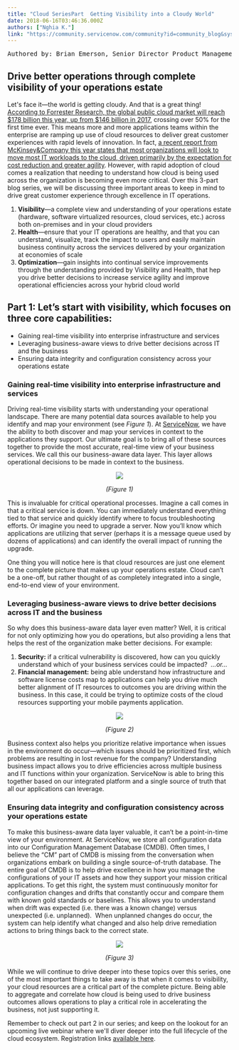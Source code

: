 ```yaml
---
title: "Cloud SeriesPart  Getting Visibility into a Cloudy World"
date: 2018-06-16T03:46:36.000Z
authors: ["Nghia K."]
link: "https://community.servicenow.com/community?id=community_blog&sys_id=ce50ba9cdb7e17000be6a345ca9619b2"
---
```

<pre>Authored by: Brian Emerson, Senior Director Product Management—IT Operations Management</pre>
<h2>Drive better operations through complete visibility of your operations estate</h2>
<p>Let&#39;s face it—the world is getting cloudy. And that is a great thing! <a title="Predictions 2018: Cloud Computing Accelerates Enterprise Transformation Everywhere" href="https://www.forrester.com/report/Predictions&#43;2018&#43;Cloud&#43;Computing&#43;Accelerates&#43;Enterprise&#43;Transformation&#43;Everywhere/-/E-RES139611" target="_blank" rel="nofollow">According to Forrester Research, the global public cloud market will reach $178 billion this year, up from $146 billion in 2017</a>, crossing over 50% for the first time ever. This means more and more applications teams within the enterprise are ramping up use of cloud resources to deliver great customer experiences with rapid levels of innovation. In fact, <a title="IT as a service: From build to consume" href="https://www.mckinsey.com/industries/high-tech/our-insights/IT-as-a-service-From-build-to-consume" target="_blank" rel="nofollow">a recent report from McKinsey&amp;Company this year states that most organizations will look to move most IT workloads to the cloud, driven primarily by the expectation for cost reduction and greater agility</a>. However, with rapid adoption of cloud comes a realization that needing to understand how cloud is being used across the organization is becoming even more critical. Over this 3-part blog series, we will be discussing three important areas to keep in mind to drive great customer experience through excellence in IT operations.</p>
<ol><li><strong>Visibility</strong>—a complete view and understanding of your operations estate (hardware, software virtualized resources, cloud services, etc.) across both on-premises and in your cloud providers</li><li><strong>Health</strong>—ensure that your IT operations are healthy, and that you can understand, visualize, track the impact to users and easily maintain business continuity across the services delivered by your organization at economies of scale</li><li><strong>Optimization</strong>—gain insights into continual service improvements through the understanding provided by Visibility and Health, that hep you drive better decisions to increase service agility and improve operational efficiencies across your hybrid cloud world</li></ol>
<h2 class="p1">Part 1: Let’s start with visibility, which focuses on three core capabilities:</h2>
<ul><li class="li1">Gaining real-time visibility into enterprise infrastructure and services</li><li class="li1">Leveraging business-aware views to drive better decisions across IT and the business</li><li class="li1">Ensuring data integrity and configuration consistency across your operations estate</li></ul>
<h3 class="p1"><strong>Gaining real-time visibility into enterprise infrastructure and services</strong></h3>
<p class="p1">Driving real-time visibility starts with understanding your operational landscape.<span class="Apple-converted-space"> </span>There are many potential data sources available to help you identify and map your environment (see <em>Figure 1</em>).<span class="Apple-converted-space"> </span>At <a title="ServiceNow homepage" href="https://www.servicenow.com/" target="_blank" rel="nofollow">ServiceNow</a>, we have the ability to both discover and map your services in context to the applications they support.<span class="Apple-converted-space"> </span>Our ultimate goal is to bring all of these sources together to provide the most accurate, real-time view of your business services.<span class="Apple-converted-space"> </span>We call this our business-aware data layer.<span class="Apple-converted-space"> </span>This layer allows operational decisions to be made in context to the business. </p>
<p class="p1" style="text-align: center;"><img style="max-width: 100%; max-height: 480px;" src="ea1d665cdb3e17000be6a345ca96198c.iix" /></p>
<p class="p1" style="text-align: center;"><em>(Figure 1)</em></p>
<p class="p1">This is invaluable for critical operational processes.<span class="Apple-converted-space"> </span>Imagine a call comes in that a critical service is down.<span class="Apple-converted-space"> </span>You can immediately understand everything tied to that service and quickly identify where to focus troubleshooting efforts.<span class="Apple-converted-space"> </span>Or imagine you need to upgrade a server.<span class="Apple-converted-space"> </span>Now you’ll know which applications are utilizing that server (perhaps it is a message queue used by dozens of applications) and can identify the overall impact of running the upgrade.</p>
<p class="p1">One thing you will notice here is that cloud resources are just one element to the complete picture that makes up your operations estate.<span class="Apple-converted-space"> </span>Cloud can’t be a one-off, but rather thought of as completely integrated into a single, end-to-end view of your environment.</p>
<h3 class="p1"><strong>Leveraging business-aware views to drive better decisions across IT and the business </strong></h3>
<p class="p1">So why does this business-aware data layer even matter?<span class="Apple-converted-space"> </span>Well, it is critical for not only optimizing how you do operations, but also providing a lens that helps the rest of the organization make better decisions.<span class="Apple-converted-space"> </span>For example:</p>
<ol class="ol1"><li class="li1"><strong>Security:</strong><span class="Apple-converted-space"> </span>if a critical vulnerability is discovered, how can you quickly understand which of your business services could be impacted?<span class="Apple-converted-space">  </span><em>…or…</em></li><li class="li1"><strong>Financial management:</strong> being able understand how infrastructure and software license costs map to applications can help you drive much better alignment of IT resources to outcomes you are driving within the business.<span class="Apple-converted-space"> </span>In this case, it could be trying to optimize costs of the cloud resources supporting your mobile payments application. </li></ol>
<p style="text-align: center;"><img style="max-width: 100%; max-height: 480px;" src="154da29cdb3e17000be6a345ca961913.iix" /></p>
<p style="text-align: center;"><em>(Figure 2)</em></p>
<p class="p1">Business context also helps you prioritize relative importance when issues in the environment do occur—which issues should be prioritized first, which problems are resulting in lost revenue for the company?<span class="Apple-converted-space"> </span>Understanding business impact allows you to drive efficiencies across multiple business and IT functions within your organization.<span class="Apple-converted-space"> </span>ServiceNow is able to bring this together based on our integrated platform and a single source of truth that all our applications can leverage. </p>
<h3 class="p1"><strong>Ensuring data integrity and configuration consistency across your operations estate</strong></h3>
<p class="p1">To make this business-aware data layer valuable, it can’t be a point-in-time view of your environment.<span class="Apple-converted-space"> </span>At ServiceNow, we store all configuration data into our Configuration Management Database (CMDB).<span class="Apple-converted-space"> </span>Often times, I believe the “CM” part of CMDB is missing from the conversation when organizations embark on building a single source-of-truth database.<span class="Apple-converted-space"> </span>The entire goal of CMDB is to help drive excellence in how you manage the configurations of your IT assets and how they support your mission critical applications.<span class="Apple-converted-space"> </span>To get this right, the system must continuously monitor for configuration changes and drifts that constantly occur and compare them with known gold standards or baselines.<span class="Apple-converted-space"> </span>This allows you to understand when drift was expected (i.e. there was a known change) versus unexpected (i.e. unplanned).<span class="Apple-converted-space">  </span>When unplanned changes do occur, the system can help identify what changed and also help drive remediation actions to bring things back to the correct state.</p>
<p class="p1" style="text-align: center;"><img style="max-width: 100%; max-height: 480px;" src="d46da69cdb3e17000be6a345ca961968.iix" /></p>
<p class="p1" style="text-align: center;"><em>(Figure 3)</em></p>
<p class="p1">While we will continue to drive deeper into these topics over this series, one of the most important things to take away is that when it comes to visibility, your cloud resources are a critical part of the complete picture.<span class="Apple-converted-space"> </span>Being able to aggregate and correlate how cloud is being used to drive business outcomes allows operations to play a critical role in accelerating the business, not just supporting it. </p>
<p class="p1">Remember to check out part 2 in our series; and keep on the lookout for an upcoming live webinar where we&#39;ll diver deeper into the full lifecycle of the cloud ecosystem. Registration links <a title="Events: Webinars" href="https://www.servicenow.com/events.html#servicenow%25event-specific/webinars-live" target="_blank" rel="nofollow">available here</a>.</p>